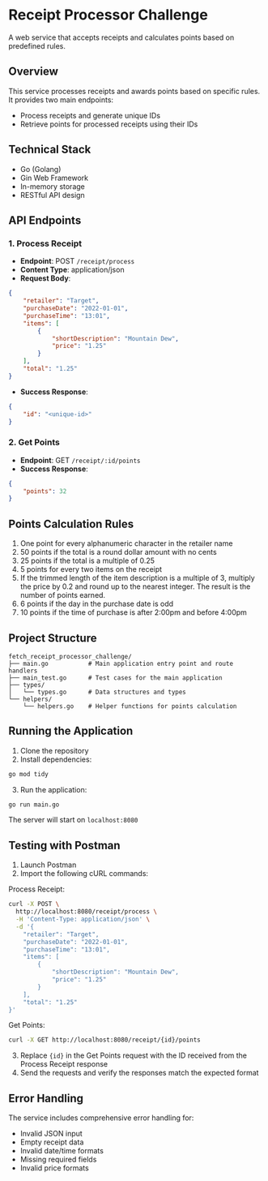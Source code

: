 # Receipt Processor Challenge

A web service that accepts receipts and calculates points based on predefined rules.

## Overview

This service processes receipts and awards points based on specific rules. It provides two main endpoints:
- Process receipts and generate unique IDs
- Retrieve points for processed receipts using their IDs

## Technical Stack

- Go (Golang)
- Gin Web Framework
- In-memory storage
- RESTful API design

## API Endpoints

### 1. Process Receipt
- **Endpoint**: POST `/receipt/process`
- **Content Type**: application/json
- **Request Body**:
```json
{
    "retailer": "Target",
    "purchaseDate": "2022-01-01",
    "purchaseTime": "13:01",
    "items": [
        {
            "shortDescription": "Mountain Dew",
            "price": "1.25"
        }
    ],
    "total": "1.25"
}
```
- **Success Response**: 
```json
{
    "id": "<unique-id>"
}
```

### 2. Get Points
- **Endpoint**: GET `/receipt/:id/points`
- **Success Response**:
```json
{
    "points": 32
}
```

## Points Calculation Rules

1. One point for every alphanumeric character in the retailer name
2. 50 points if the total is a round dollar amount with no cents
3. 25 points if the total is a multiple of 0.25
4. 5 points for every two items on the receipt
5. If the trimmed length of the item description is a multiple of 3, multiply the price by 0.2 and round up to the nearest integer. The result is the number of points earned.
6. 6 points if the day in the purchase date is odd
7. 10 points if the time of purchase is after 2:00pm and before 4:00pm

## Project Structure

```
fetch_receipt_processor_challenge/
├── main.go           # Main application entry point and route handlers
├── main_test.go      # Test cases for the main application
├── types/
│   └── types.go      # Data structures and types
└── helpers/
    └── helpers.go    # Helper functions for points calculation
```

## Running the Application

1. Clone the repository
2. Install dependencies:
```bash
go mod tidy
```
3. Run the application:
```bash
go run main.go
```
The server will start on `localhost:8080`

## Testing with Postman

1. Launch Postman
2. Import the following cURL commands:

Process Receipt:
```bash
curl -X POST \
  http://localhost:8080/receipt/process \
  -H 'Content-Type: application/json' \
  -d '{
    "retailer": "Target",
    "purchaseDate": "2022-01-01",
    "purchaseTime": "13:01",
    "items": [
        {
            "shortDescription": "Mountain Dew",
            "price": "1.25"
        }
    ],
    "total": "1.25"
}'
```

Get Points:
```bash
curl -X GET http://localhost:8080/receipt/{id}/points
```

3. Replace `{id}` in the Get Points request with the ID received from the Process Receipt response
4. Send the requests and verify the responses match the expected format

## Error Handling

The service includes comprehensive error handling for:
- Invalid JSON input
- Empty receipt data
- Invalid date/time formats
- Missing required fields
- Invalid price formats
